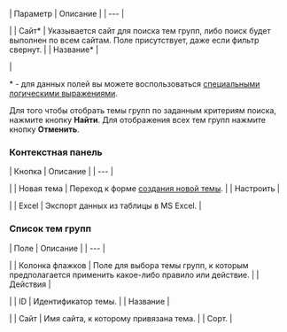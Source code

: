 | Параметр | Описание |
| --- |

|
| Сайт\* | Указывается сайт для поиска тем групп, либо поиск будет выполнен по всем сайтам. Поле присутствует, даже если фильтр свернут. |
| Название\* |

|

\* - для данных полей вы можете воспользоваться [специальными логическими выражениями](https://dev.1c-bitrix.ru/api_help/main/general/filter.php).

Для того чтобы отобрать темы групп по заданным критериям поиска, нажмите кнопку **Найти**. Для отображения всех тем групп нажмите кнопку **Отменить**.

### Контекстная панель

| Кнопка | Описание |
| --- |

|
| Новая тема | Переход к форме [создания новой темы](/user_help/service/socialnetwork/socnet_subject_edit.php). |
| Настроить |

|
| Excel | Экспорт данных из таблицы в MS Excel. |

### Список тем групп

| Поле | Описание |
| --- |

|
| Колонка флажков | Поле для выбора темы групп, к которым предполагается применить какое-либо правило или действие. |
| Действия |

|
| ID | Идентификатор темы. |
| Название |

|
| Сайт | Имя сайта, к которому привязана тема. |
| Сорт. |